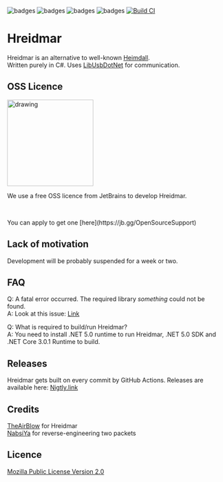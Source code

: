 ![badges](https://img.shields.io/github/contributors/Samsung-Loki/Hreidmar.svg)
![badges](https://img.shields.io/github/forks/Samsung-Loki/Hreidmar.svg)
![badges](https://img.shields.io/github/stars/Samsung-Loki/Hreidmar.svg)
![badges](https://img.shields.io/github/issues/Samsung-Loki/Hreidmar.svg)
[![Build CI](https://github.com/Samsung-Loki/Hreidmar/actions/workflows/build.yml/badge.svg)](https://github.com/Samsung-Loki/Hreidmar/actions/workflows/build.yml)
# Hreidmar
Hreidmar is an alternative to well-known [Heimdall](https://github.com/Benjamin-Dobell/Heimdall). \
Written purely in C#. Uses [LibUsbDotNet](https://github.com/LibUsbDotNet/LibUsbDotNet) for communication.

## OSS Licence
<p float="left">
  <img src="https://resources.jetbrains.com/storage/products/company/brand/logos/Rider_icon.png" alt="drawing" width="200"/>
</p>
<p float="right">
  <p>We use a free OSS licence from JetBrains to develop Hreidmar.</p></br>
  <p>You can apply to get one [here](https://jb.gg/OpenSourceSupport)</p>
</p>

## Lack of motivation
Development will be probably suspended for a week or two.

## FAQ
Q: A fatal error occurred. The required library *something* could not be found. \
A: Look at this issue: [Link](https://github.com/Samsung-Loki/Hreidmar/issues/5)

Q: What is required to build/run Hreidmar? \
A: You need to install .NET 5.0 runtime to run Hreidmar, .NET 5.0 SDK and .NET Core 3.0.1 Runtime to build.

## Releases
Hreidmar gets built on every commit by GitHub Actions. Releases are available here: [Nigtly.link](https://nightly.link/Samsung-Loki/Hreidmar/workflows/build/main)

## Credits
[TheAirBlow](https://github.com/theairblow) for Hreidmar \
[NabsiYa](https://github.com/nabsiya) for reverse-engineering two packets

## Licence
[Mozilla Public License Version 2.0](https://github.com/Samsung-Loki/Hreidmar/blob/main/LICENCE)
